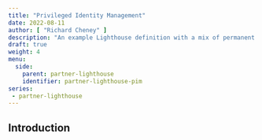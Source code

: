 ```yaml
---
title: "Privileged Identity Management"
date: 2022-08-11
author: [ "Richard Cheney" ]
description: "An example Lighthouse definition with a mix of permanent and PIM eligible roles. Maintain ACR recognition whilst meeting least privilege requirements. Enable just in time access to elevated permissions with approvals."
draft: true
weight: 4
menu:
  side:
    parent: partner-lighthouse
    identifier: partner-lighthouse-pim
series:
 - partner-lighthouse
---
```


## Introduction

